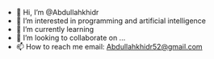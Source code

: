 - 👋 Hi, I’m @Abdullahkhidr
- 👀 I’m interested in programming and artificial intelligence
- 🌱 I’m currently learning
- 💞️ I’m looking to collaborate on ...
- 📫 How to reach me email: Abdullahkhidr52@gmail.com

<!---
Abdullahkhidr/Abdullahkhidr is a ✨ special ✨ repository because its `README.md` (this file) appears on your GitHub profile.
You can click the Preview link to take a look at your changes.
--->

<!--
**Abdullahkhidr/Abdullahkhidr** is a ✨ _special_ ✨ repository because its `README.md` (this file) appears on your GitHub profile.

Here are some ideas to get you started:

- 🔭 I’m currently working on ...
- 🌱 I’m currently learning ...
- 👯 I’m looking to collaborate on ...
- 🤔 I’m looking for help with ...
- 💬 Ask me about ...
- 📫 How to reach me: ...
- 😄 Pronouns: ...
- ⚡ Fun fact: ...
-->
